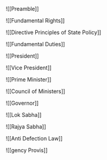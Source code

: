 ![[Preamble]]

![[Fundamental Rights]]

![[Directive Principles of State Policy]]

![[Fundamental Duties]]

![[President]]

![[Vice President]]

![[Prime Minister]]

![[Council of Ministers]]

![[Governor]]

![[Lok Sabha]]

![[Rajya Sabha]]

![[Anti Defection Law]]

![[gency Provis]]
